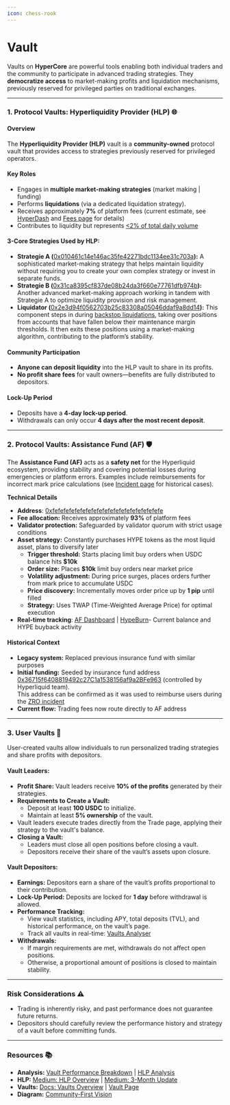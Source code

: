 ```yaml
---
icon: chess-rook
---
```


# Vault

Vaults on **HyperCore** are powerful tools enabling both individual traders and the community to participate in advanced trading strategies. They **democratize access** to market-making profits and liquidation mechanisms, previously reserved for privileged parties on traditional exchanges.

***

### **1. Protocol Vaults: Hyperliquidity Provider (HLP)** 🌐

#### **Overview**

The **Hyperliquidity Provider (HLP)** vault is a **community-owned** protocol vault that provides access to strategies previously reserved for privileged operators.

#### **Key Roles**

* Engages in **multiple market-making strategies** (market making | funding)
* Performs **liquidations** (via a dedicated liquidation strategy).
* Receives approximately **7%** of platform fees (current estimate, see [HyperDash](https://hyperdash.info/statistics) and [Fees page](dex/clearinghouse/fees-builder-codes.md#fee-distribution-and-sources) for details)
* Contributes to liquidity but represents [<2% of total daily volume](https://x.com/ThinkingUSD/status/1931081781022720108)

#### **3-Core Strategies Used by HLP:**

* **Strategie A (**[0x010461c14e146ac35fe42271bdc1134ee31c703a](https://app.hyperliquid.xyz/vaults/0x010461c14e146ac35fe42271bdc1134ee31c703a)**):** A sophisticated market-making strategy that helps maintain liquidity without requiring you to create your own complex strategy or invest in separate funds.
* **Strategie B (**[0x31ca8395cf837de08b24da3f660e77761dfb974b](https://app.hyperliquid.xyz/vaults/0x31ca8395cf837de08b24da3f660e77761dfb974b)**):** Another advanced market-making approach working in tandem with Strategie A to optimize liquidity provision and risk management.
* **Liquidator (**[0x2e3d94f0562703b25c83308a05046ddaf9a8dd14](https://app.hyperliquid.xyz/vaults/0x2e3d94f0562703b25c83308a05046ddaf9a8dd14)**):** This component steps in during [backstop liquidations](https://community-hyperliquid.gitbook.io/community-docs/technical-overview-of-hyperliquid/hyperliquid-l1/dex/clearinghouse/liquidations), taking over positions from accounts that have fallen below their maintenance margin thresholds. It then exits these positions using a market-making algorithm, contributing to the platform’s stability.

#### **Community Participation**

* **Anyone can deposit liquidity** into the HLP vault to share in its profits.
* **No profit share fees** for vault owners—benefits are fully distributed to depositors.

#### **Lock-Up Period**

* Deposits have a **4-day lock-up period**.
* Withdrawals can only occur **4 days after the most recent deposit**.

***

### **2. Protocol Vaults: Assistance Fund (AF)** 🛡️

The **Assistance Fund (AF)** acts as a **safety net** for the Hyperliquid ecosystem, providing stability and covering potential losses during emergencies or platform errors. Examples include reimbursements for incorrect mark price calculations (see [Incident page](../../introduction/roadmap/incident/) for historical cases).

**Technical Details**

* **Address**: [0xfefefefefefefefefefefefefefefefefefefefe](https://hypurrscan.io/address/0xfefefefefefefefefefefefefefefefefefefefe)
* **Fee allocation:** Receives approximately **93%** of platform fees
* **Validator protection:** Safeguarded by validator quorum with strict usage conditions
* **Asset strategy:** Constantly purchases HYPE tokens as the most liquid asset, plans to diversify later
  * **Trigger threshold:** Starts placing limit buy orders when USDC balance hits **$10k**
  * **Order size:** Places **$10k** limit buy orders near market price
  * **Volatility adjustment:** During price surges, places orders further from mark price to accumulate USDC
  * **Price discovery:** Incrementally moves order price up by **1 pip** until filled
  * **Strategy:** Uses TWAP (Time-Weighted Average Price) for optimal execution
* **Real-time tracking**: [AF Dashboard](https://data.asxn.xyz/dashboard/hl-buybacks) | [HypeBurn](https://www.hypeburn.fun/)- Current balance and HYPE buyback activity

#### Historical Context

* **Legacy system:** Replaced previous insurance fund with similar purposes
* **Initial funding:** Seeded by insurance fund address [0x36715f6408819492c27C1a1538156af9a2BFe963](https://hypurrscan.io/address/0x36715f6408819492c27C1a1538156af9a2BFe963) (controlled by Hyperliquid team).\
  This address can be confirmed as it was used to reimburse users during the [ZRO incident](../../introduction/roadmap/incident/)
* **Current flow:** Trading fees now route directly to AF address

***

### **3. User Vaults** 👥

User-created vaults allow individuals to run personalized trading strategies and share profits with depositors.

#### **Vault Leaders:**

* **Profit Share:** Vault leaders receive **10% of the profits** generated by their strategies.
* **Requirements to Create a Vault:**
  * Deposit at least **100 USDC** to initialize.
  * Maintain at least **5% ownership** of the vault.
* Vault leaders execute trades directly from the Trade page, applying their strategy to the vault's balance.
* **Closing a Vault:**
  * Leaders must close all open positions before closing a vault.
  * Depositors receive their share of the vault’s assets upon closure.

#### **Vault Depositors:**

* **Earnings:** Depositors earn a share of the vault’s profits proportional to their contribution.
* **Lock-Up Period:** Deposits are locked for **1 day** before withdrawal is allowed.
* **Performance Tracking:**
  * View vault statistics, including APY, total deposits (TVL), and historical performance, on the vault’s page.
  * Track all vaults in real-time: [Vaults Analyser](https://www.vaults-analyser.com/leaderboard)
* **Withdrawals:**
  * If margin requirements are met, withdrawals do not affect open positions.
  * Otherwise, a proportional amount of positions is closed to maintain stability.

***

### **Risk Considerations** ⚠️

* Trading is inherently risky, and past performance does not guarantee future returns.
* Depositors should carefully review the performance history and strategy of a vault before committing funds.

***

### Resources 📚

* **Analysis:** [Vault Performance Breakdown](https://medium.com/@growi.fi/breaking-down-the-financial-performance-of-hyperliquid-vaults-6c9b86ac466f) | [HLP Analysis](https://x.com/RyskyGeronimo/status/1893347632958832728)
* **HLP:** [Medium: HLP Overview](https://medium.com/@hyperliquid/hyperliquidity-provider-hlp-democratizing-market-making-bb114b1dff0f) | [Medium: 3-Month Update](https://medium.com/@hyperliquid/hlp-update-3-months-in-42327abe3e57)
* **Vaults:** [Docs: Vaults Overview](https://hyperliquid.gitbook.io/hyperliquid-docs/vaults) | [Vault Page](https://app.hyperliquid.xyz/vaults)
* **Diagram:** [Community-First Vision](../../ecosystem/community/)
